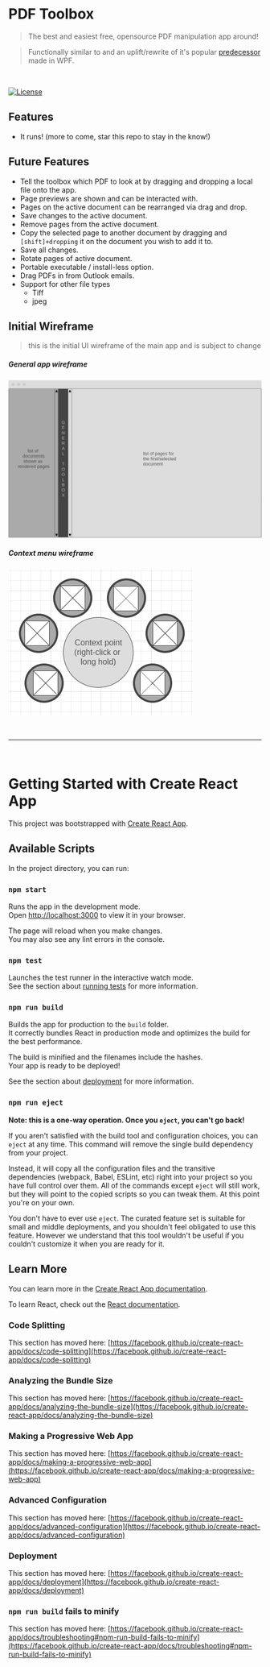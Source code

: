 # PDF Toolbox
> The best and easiest free, opensource PDF manipulation app around!

> Functionally similar to and an uplift/rewrite of it's popular [predecessor](https://github.com/Cheeseman5/PDF-Toolbox) made in WPF.
<br>


[![License](http://img.shields.io/:license-mit-blue.svg?style=flat-square)](http://badges.mit-license.org) 

## Features
- It runs! (more to come, star this repo to stay in the know!)

## Future Features
- Tell the toolbox which PDF to look at by dragging and dropping a local file onto the app.
- Page previews are shown and can be interacted with.
- Pages on the active document can be rearranged via drag and drop.
- Save changes to the active document.
- Remove pages from the active document.
- Copy the selected page to another document by dragging and `[shift]+dropping` it on the document you wish to add it to.
- Save all changes.
- Rotate pages of active document.
- Portable executable / install-less option.
- Drag PDFs in from Outlook emails.
- Support for other file types
  - Tiff
  - jpeg

## Initial Wireframe
> this is the initial UI wireframe of the main app and is subject to change

##### General app wireframe
[![overview-wireframe PNG](https://github.com/Cheeseman5/pdftoolbox/blob/main/docs/images/layout_wireframe_initial_overview.png?raw=true)]()
##### Context menu wireframe
[![menu-context-wireframe PNG](https://github.com/Cheeseman5/pdftoolbox/blob/main/docs/images/layout_wireframe_initial_menu_context.png?raw=true)]()

<br>

___

<br>

# Getting Started with Create React App

This project was bootstrapped with [Create React App](https://github.com/facebook/create-react-app).

## Available Scripts

In the project directory, you can run:

### `npm start`

Runs the app in the development mode.\
Open [http://localhost:3000](http://localhost:3000) to view it in your browser.

The page will reload when you make changes.\
You may also see any lint errors in the console.

### `npm test`

Launches the test runner in the interactive watch mode.\
See the section about [running tests](https://facebook.github.io/create-react-app/docs/running-tests) for more information.

### `npm run build`

Builds the app for production to the `build` folder.\
It correctly bundles React in production mode and optimizes the build for the best performance.

The build is minified and the filenames include the hashes.\
Your app is ready to be deployed!

See the section about [deployment](https://facebook.github.io/create-react-app/docs/deployment) for more information.

### `npm run eject`

**Note: this is a one-way operation. Once you `eject`, you can't go back!**

If you aren't satisfied with the build tool and configuration choices, you can `eject` at any time. This command will remove the single build dependency from your project.

Instead, it will copy all the configuration files and the transitive dependencies (webpack, Babel, ESLint, etc) right into your project so you have full control over them. All of the commands except `eject` will still work, but they will point to the copied scripts so you can tweak them. At this point you're on your own.

You don't have to ever use `eject`. The curated feature set is suitable for small and middle deployments, and you shouldn't feel obligated to use this feature. However we understand that this tool wouldn't be useful if you couldn't customize it when you are ready for it.

## Learn More

You can learn more in the [Create React App documentation](https://facebook.github.io/create-react-app/docs/getting-started).

To learn React, check out the [React documentation](https://reactjs.org/).

### Code Splitting

This section has moved here: [https://facebook.github.io/create-react-app/docs/code-splitting](https://facebook.github.io/create-react-app/docs/code-splitting)

### Analyzing the Bundle Size

This section has moved here: [https://facebook.github.io/create-react-app/docs/analyzing-the-bundle-size](https://facebook.github.io/create-react-app/docs/analyzing-the-bundle-size)

### Making a Progressive Web App

This section has moved here: [https://facebook.github.io/create-react-app/docs/making-a-progressive-web-app](https://facebook.github.io/create-react-app/docs/making-a-progressive-web-app)

### Advanced Configuration

This section has moved here: [https://facebook.github.io/create-react-app/docs/advanced-configuration](https://facebook.github.io/create-react-app/docs/advanced-configuration)

### Deployment

This section has moved here: [https://facebook.github.io/create-react-app/docs/deployment](https://facebook.github.io/create-react-app/docs/deployment)

### `npm run build` fails to minify

This section has moved here: [https://facebook.github.io/create-react-app/docs/troubleshooting#npm-run-build-fails-to-minify](https://facebook.github.io/create-react-app/docs/troubleshooting#npm-run-build-fails-to-minify)
